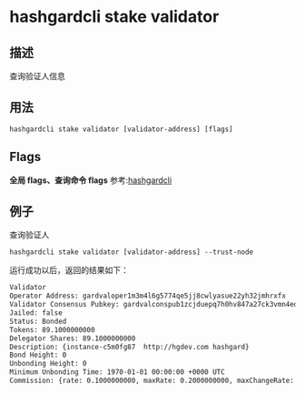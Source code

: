 # hashgardcli stake validator

## 描述

查询验证人信息

## 用法

```shell
hashgardcli stake validator [validator-address] [flags]
```

## Flags

**全局 flags、查询命令 flags** 参考:[hashgardcli](../README.md)

## 例子

查询验证人

```shell
hashgardcli stake validator [validator-address] --trust-node
```

运行成功以后，返回的结果如下：

```txt
Validator
Operator Address: gardvaloper1m3m4l6g5774qe5jj8cwlyasue22yh32jmhrxfx
Validator Consensus Pubkey: gardvalconspub1zcjduepq7h0hv847a27ck3vmn4ednw5qrsjeykhdg7gnuj28ls5snsallt3svmlckm
Jailed: false
Status: Bonded
Tokens: 89.1000000000
Delegator Shares: 89.1000000000
Description: {instance-c5m0fg87  http://hgdev.com hashgard}
Bond Height: 0
Unbonding Height: 0
Minimum Unbonding Time: 1970-01-01 00:00:00 +0000 UTC
Commission: {rate: 0.1000000000, maxRate: 0.2000000000, maxChangeRate: 0.0100000000, updateTime: 0001-01-01 00:00:00 +0000 UTC}

```
